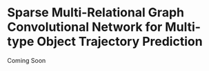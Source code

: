 # Sparse Multi-Relational Graph Convolutional Network for Multi-type Object Trajectory Prediction
Coming Soon

